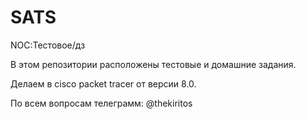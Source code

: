 # SATS
NOC:Тестовое/дз

В этом репозитории расположены  тестовые и  домашние задания.

Делаем в cisco packet tracer от версии 8.0.

По всем вопросам телеграмм: @thekiritos
